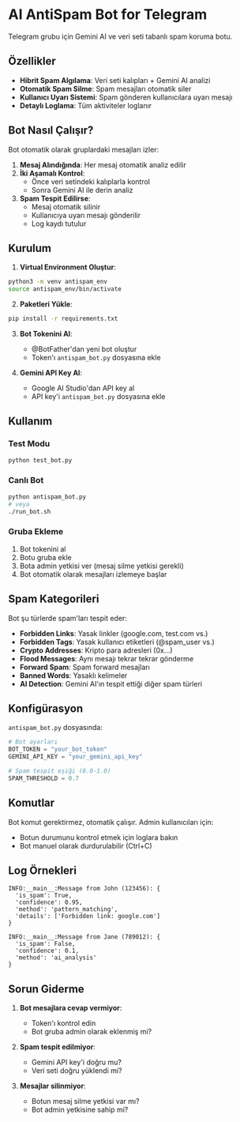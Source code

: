 # AI AntiSpam Bot for Telegram

Telegram grubu için Gemini AI ve veri seti tabanlı spam koruma botu.

## Özellikler

- **Hibrit Spam Algılama**: Veri seti kalıpları + Gemini AI analizi
- **Otomatik Spam Silme**: Spam mesajları otomatik siler
- **Kullanıcı Uyarı Sistemi**: Spam gönderen kullanıcılara uyarı mesajı
- **Detaylı Loglama**: Tüm aktiviteler loglanır

## Bot Nasıl Çalışır?

Bot otomatik olarak gruplardaki mesajları izler:

1. **Mesaj Alındığında**: Her mesaj otomatik analiz edilir
2. **İki Aşamalı Kontrol**: 
   - Önce veri setindeki kalıplarla kontrol
   - Sonra Gemini AI ile derin analiz
3. **Spam Tespit Edilirse**:
   - Mesaj otomatik silinir
   - Kullanıcıya uyarı mesajı gönderilir
   - Log kaydı tutulur

## Kurulum

1. **Virtual Environment Oluştur**:
```bash
python3 -m venv antispam_env
source antispam_env/bin/activate
```

2. **Paketleri Yükle**:
```bash
pip install -r requirements.txt
```

3. **Bot Tokenini Al**:
   - @BotFather'dan yeni bot oluştur
   - Token'ı `antispam_bot.py` dosyasına ekle

4. **Gemini API Key Al**:
   - Google AI Studio'dan API key al
   - API key'i `antispam_bot.py` dosyasına ekle

## Kullanım

### Test Modu
```bash
python test_bot.py
```

### Canlı Bot
```bash
python antispam_bot.py
# veya
./run_bot.sh
```

### Gruba Ekleme

1. Bot tokenini al
2. Botu gruba ekle
3. Bota admin yetkisi ver (mesaj silme yetkisi gerekli)
4. Bot otomatik olarak mesajları izlemeye başlar

## Spam Kategorileri

Bot şu türlerde spam'ları tespit eder:

- **Forbidden Links**: Yasak linkler (google.com, test.com vs.)
- **Forbidden Tags**: Yasak kullanıcı etiketleri (@spam_user vs.)
- **Crypto Addresses**: Kripto para adresleri (0x...)
- **Flood Messages**: Aynı mesajı tekrar tekrar gönderme
- **Forward Spam**: Spam forward mesajları
- **Banned Words**: Yasaklı kelimeler
- **AI Detection**: Gemini AI'ın tespit ettiği diğer spam türleri

## Konfigürasyon

`antispam_bot.py` dosyasında:

```python
# Bot ayarları
BOT_TOKEN = "your_bot_token"
GEMINI_API_KEY = "your_gemini_api_key"

# Spam tespit eşiği (0.0-1.0)
SPAM_THRESHOLD = 0.7
```

## Komutlar

Bot komut gerektirmez, otomatik çalışır. Admin kullanıcıları için:

- Botun durumunu kontrol etmek için loglara bakın
- Bot manuel olarak durdurulabilir (Ctrl+C)

## Log Örnekleri

```
INFO:__main__:Message from John (123456): {
  'is_spam': True, 
  'confidence': 0.95, 
  'method': 'pattern_matching', 
  'details': ['Forbidden link: google.com']
}

INFO:__main__:Message from Jane (789012): {
  'is_spam': False, 
  'confidence': 0.1, 
  'method': 'ai_analysis'
}
```

## Sorun Giderme

1. **Bot mesajlara cevap vermiyor**:
   - Token'ı kontrol edin
   - Bot gruba admin olarak eklenmiş mi?

2. **Spam tespit edilmiyor**:
   - Gemini API key'i doğru mu?
   - Veri seti doğru yüklendi mi?

3. **Mesajlar silinmiyor**:
   - Botun mesaj silme yetkisi var mı?
   - Bot admin yetkisine sahip mi?